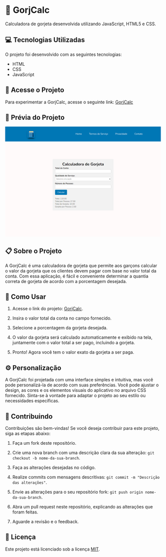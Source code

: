 # :rocket: GorjCalc

Calculadora de gorjeta desenvolvida utilizando JavaScript, HTML5 e CSS.

## :computer: Tecnologias Utilizadas

O projeto foi desenvolvido com as seguintes tecnologias:

- HTML 
- CSS
- JavaScript

## :rocket: Acesse o Projeto

Para experimentar a GorjCalc, acesse o seguinte link: [GorjCalc](https://dev-paixao.github.io/GorjCalc/)

## :rocket: Prévia do Projeto

![Preview](./img/preview.png)

## :clipboard: Sobre o Projeto

A GorjCalc é uma calculadora de gorjeta que permite aos garçons calcular o valor da gorjeta que os clientes devem pagar com base no valor total da conta. Com essa aplicação, é fácil e conveniente determinar a quantia correta de gorjeta de acordo com a porcentagem desejada.

## :pushpin: Como Usar

1. Acesse o link do projeto: [GorjCalc](https://dev-paixao.github.io/GorjCalc/).

2. Insira o valor total da conta no campo fornecido.

3. Selecione a porcentagem da gorjeta desejada.

4. O valor da gorjeta será calculado automaticamente e exibido na tela, juntamente com o valor total a ser pago, incluindo a gorjeta.

5. Pronto! Agora você tem o valor exato da gorjeta a ser paga.

## :gear: Personalização

A GorjCalc foi projetada com uma interface simples e intuitiva, mas você pode personalizá-la de acordo com suas preferências. Você pode ajustar o design, as cores e os elementos visuais do aplicativo no arquivo CSS fornecido. Sinta-se à vontade para adaptar o projeto ao seu estilo ou necessidades específicas.

## :handshake: Contribuindo

Contribuições são bem-vindas! Se você deseja contribuir para este projeto, siga as etapas abaixo:

1. Faça um fork deste repositório.

2. Crie uma nova branch com uma descrição clara da sua alteração: `git checkout -b nome-da-sua-branch`.

3. Faça as alterações desejadas no código.

4. Realize commits com mensagens descritivas: `git commit -m "Descrição das alterações"`.

5. Envie as alterações para o seu repositório fork: `git push origin nome-da-sua-branch`.

6. Abra um pull request neste repositório, explicando as alterações que foram feitas.

7. Aguarde a revisão e o feedback.

## :page_facing_up: Licença

Este projeto está licenciado sob a licença [MIT](LICENSE).

